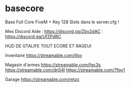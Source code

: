 # basecore

Base Full Core FiveM + Key 128 Slots dans le server.cfg ! 

Mes Discord Aide : https://discord.gg/Zby2dAC : https://discord.gg/UfZPdRC 

HUD DE GTALIFE 
TOUT ECORE ET RAGEUI

Inventaire
https://streamable.com/jllsv

Magasin d'armes
https://streamable.com/fgc3s  https://streamable.com/dn54l  https://streamable.com/7fqy1

Garage
https://streamable.com/retzx

